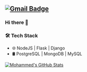  [![Gmail Badge](https://img.shields.io/badge/-mohammedmor977@gmail.com-c14438?style=flat-square&logo=Gmail&logoColor=white&link=mailto:mohammedmor977@gmail.com)](mailto:mohammedmor977@gmail.com)
---------------------------------------------------------------------------------------------------------------------------------------------------------------------------------

### Hi there 👋

<h3>🛠 Tech Stack</h3>

- 🌐 NodeJS | Flask | Django
- 🛢 PostgreSQL | MongoDB | MySQL

[![Mohammed's GitHub Stats](https://github-readme-stats.vercel.app/api?username=MMortaga&show_icons=true)](https://github.com/MMortaga)
